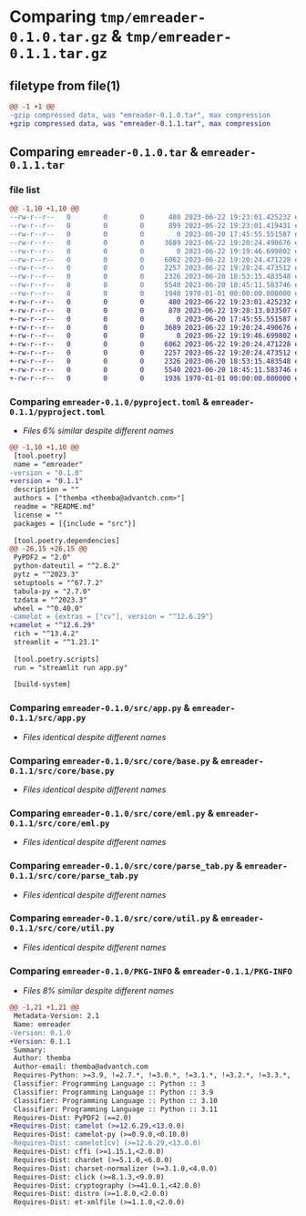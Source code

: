 # Comparing `tmp/emreader-0.1.0.tar.gz` & `tmp/emreader-0.1.1.tar.gz`

## filetype from file(1)

```diff
@@ -1 +1 @@
-gzip compressed data, was "emreader-0.1.0.tar", max compression
+gzip compressed data, was "emreader-0.1.1.tar", max compression
```

## Comparing `emreader-0.1.0.tar` & `emreader-0.1.1.tar`

### file list

```diff
@@ -1,10 +1,10 @@
--rw-r--r--   0        0        0      480 2023-06-22 19:23:01.425232 emreader-0.1.0/README.md
--rw-r--r--   0        0        0      899 2023-06-22 19:23:01.419431 emreader-0.1.0/pyproject.toml
--rw-r--r--   0        0        0        0 2023-06-20 17:45:55.551587 emreader-0.1.0/src/__init__.py
--rw-r--r--   0        0        0     3689 2023-06-22 19:20:24.490676 emreader-0.1.0/src/app.py
--rw-r--r--   0        0        0        0 2023-06-22 19:19:46.699802 emreader-0.1.0/src/core/__init__.py
--rw-r--r--   0        0        0     6062 2023-06-22 19:20:24.471228 emreader-0.1.0/src/core/base.py
--rw-r--r--   0        0        0     2257 2023-06-22 19:20:24.473512 emreader-0.1.0/src/core/eml.py
--rw-r--r--   0        0        0     2326 2023-06-20 18:53:15.483548 emreader-0.1.0/src/core/parse_tab.py
--rw-r--r--   0        0        0     5540 2023-06-20 18:45:11.583746 emreader-0.1.0/src/core/util.py
--rw-r--r--   0        0        0     1940 1970-01-01 00:00:00.000000 emreader-0.1.0/PKG-INFO
+-rw-r--r--   0        0        0      480 2023-06-22 19:23:01.425232 emreader-0.1.1/README.md
+-rw-r--r--   0        0        0      870 2023-06-22 19:28:13.033507 emreader-0.1.1/pyproject.toml
+-rw-r--r--   0        0        0        0 2023-06-20 17:45:55.551587 emreader-0.1.1/src/__init__.py
+-rw-r--r--   0        0        0     3689 2023-06-22 19:20:24.490676 emreader-0.1.1/src/app.py
+-rw-r--r--   0        0        0        0 2023-06-22 19:19:46.699802 emreader-0.1.1/src/core/__init__.py
+-rw-r--r--   0        0        0     6062 2023-06-22 19:20:24.471228 emreader-0.1.1/src/core/base.py
+-rw-r--r--   0        0        0     2257 2023-06-22 19:20:24.473512 emreader-0.1.1/src/core/eml.py
+-rw-r--r--   0        0        0     2326 2023-06-20 18:53:15.483548 emreader-0.1.1/src/core/parse_tab.py
+-rw-r--r--   0        0        0     5540 2023-06-20 18:45:11.583746 emreader-0.1.1/src/core/util.py
+-rw-r--r--   0        0        0     1936 1970-01-01 00:00:00.000000 emreader-0.1.1/PKG-INFO
```

### Comparing `emreader-0.1.0/pyproject.toml` & `emreader-0.1.1/pyproject.toml`

 * *Files 6% similar despite different names*

```diff
@@ -1,10 +1,10 @@
 [tool.poetry]
 name = "emreader"
-version = "0.1.0"
+version = "0.1.1"
 description = ""
 authors = ["themba <themba@advantch.com>"]
 readme = "README.md"
 license = ""
 packages = [{include = "src"}]
 
 [tool.poetry.dependencies]
@@ -26,15 +26,15 @@
 PyPDF2 = "2.0"
 python-dateutil = "^2.8.2"
 pytz = "^2023.3"
 setuptools = "^67.7.2"
 tabula-py = "2.7.0"
 tzdata = "^2023.3"
 wheel = "^0.40.0"
-camelot = {extras = ["cv"], version = "^12.6.29"}
+camelot = "^12.6.29"
 rich = "^13.4.2"
 streamlit = "^1.23.1"
 
 [tool.poetry.scripts]
 run = "streamlit run app.py"
 
 [build-system]
```

### Comparing `emreader-0.1.0/src/app.py` & `emreader-0.1.1/src/app.py`

 * *Files identical despite different names*

### Comparing `emreader-0.1.0/src/core/base.py` & `emreader-0.1.1/src/core/base.py`

 * *Files identical despite different names*

### Comparing `emreader-0.1.0/src/core/eml.py` & `emreader-0.1.1/src/core/eml.py`

 * *Files identical despite different names*

### Comparing `emreader-0.1.0/src/core/parse_tab.py` & `emreader-0.1.1/src/core/parse_tab.py`

 * *Files identical despite different names*

### Comparing `emreader-0.1.0/src/core/util.py` & `emreader-0.1.1/src/core/util.py`

 * *Files identical despite different names*

### Comparing `emreader-0.1.0/PKG-INFO` & `emreader-0.1.1/PKG-INFO`

 * *Files 8% similar despite different names*

```diff
@@ -1,21 +1,21 @@
 Metadata-Version: 2.1
 Name: emreader
-Version: 0.1.0
+Version: 0.1.1
 Summary: 
 Author: themba
 Author-email: themba@advantch.com
 Requires-Python: >=3.9, !=2.7.*, !=3.0.*, !=3.1.*, !=3.2.*, !=3.3.*, !=3.4.*, !=3.5.*, !=3.6.*, !=3.7.*, !=3.8.*
 Classifier: Programming Language :: Python :: 3
 Classifier: Programming Language :: Python :: 3.9
 Classifier: Programming Language :: Python :: 3.10
 Classifier: Programming Language :: Python :: 3.11
 Requires-Dist: PyPDF2 (==2.0)
+Requires-Dist: camelot (>=12.6.29,<13.0.0)
 Requires-Dist: camelot-py (>=0.9.0,<0.10.0)
-Requires-Dist: camelot[cv] (>=12.6.29,<13.0.0)
 Requires-Dist: cffi (>=1.15.1,<2.0.0)
 Requires-Dist: chardet (>=5.1.0,<6.0.0)
 Requires-Dist: charset-normalizer (>=3.1.0,<4.0.0)
 Requires-Dist: click (>=8.1.3,<9.0.0)
 Requires-Dist: cryptography (>=41.0.1,<42.0.0)
 Requires-Dist: distro (>=1.8.0,<2.0.0)
 Requires-Dist: et-xmlfile (>=1.1.0,<2.0.0)
```

